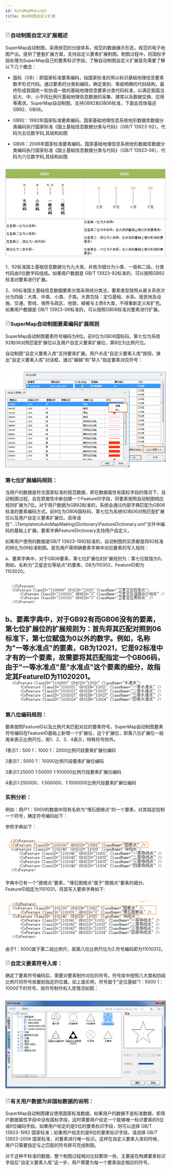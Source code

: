 ```yaml
---
id: AutoMapMaking3
title: 自动制图自定义扩展
---
```

### ![](../img/read.gif)自动制图自定义扩展概述

SuperMap自动制图，采用规范的分层体系，规范的数据展示形态，规范的电子地图产出。提供了整套扩展方案，支持自定义要素扩展制图。制图过程中，将国标字段处理为SuperMap自己的要素标识字段。了解自动制图自定义扩展首先需要了解以下几个概念：

  * 国标（GB）：即国家标准要素编码，指国家标准的用以标识基础地理信息要素数字形式代码。通过要素的分类和编码，确定类别、等级明确的代码结构，最终形成我国统一和协调一致的基础地理信息要素分类代码标准，以满足我国当前大、中、小不同比例尺基础地理信息数据的采集、建库以及数据交换、应用等需求。SuperMap自动制图，支持GB92和GB06标准，下面会具体描述GB92、GB06。

  * GB92：1992年国家标准要素编码。国家基础地理信息系统地形数据库数据分类编码执行国家标准《国土基础信息数据分类与代码》（GB/T 13923-92）。代码为五位数字码,其结构如图

  * GB06：2006年国家标准要素编码。国家基础地理信息系统地形数据库数据分类编码执行国家标准《国土基础信息数据分类与代码》（GB/T 13923-06）。代码为六位数字码,其结构如图

![](img/GB.png)  
---  

1、92标准国土基础信息数据分为九大类，并依次细分为小类、一级和二级。分类代码由5位数字码组成。如果用户数据是 GB/T
13923-92标准的，可以按照GB92标准对要素进行扩展。

2、06标准国土基础信息数据要素分类采用线分类法，要素类型按照从属关系依次分为四级：大类、中类、小类、子类。大类包括：定位基础、水系、居民地及设施、交通、管线、境界与政区、地貌、植被与土质8大类，不得重新定义和扩充。如果用户数据是
GB/T 13923-06标准的，可以按照GB06标准对要素进行扩展。

### ![](../img/read.gif)SuperMap自动制图要素编码扩展规则

SuperMap自动制图要素符号编码为8位。前6位为GB06国标码，第七位为系统92和06对照匹配扩展位以及用户自定义要素扩展位，第8位为比例尺位。

自动制图"自定义要素入库"支持要素扩展。用户点击"自定义要素入库"按钮，弹出"自定义要素入库"对话框，通过"编辑"和"导入"指定要素对应符号：

![](img/userzidingyi.png)  
---  
  
### **第七位扩展编码规则：**

当用户的数据是符合国家标准的规范数据，即在数据属性有国标字段的情况下，自动制图过程，会在原属性中新创建一个FeatureID字段，将要素按照自动制图相应规则扩展为7位。对于用户数据为GB92标准的，系统会通过内部字典匹配为GB06标准的要素编码方式。前6位为GB06国标码，第七位为系统92和06对照匹配扩展位以及用户自定义要素扩展位。具体请在"...\Templates\AutoMapMaking\Dictionary\FeatureDictionary.xml"文件中编码的基础上扩展。要素字典FeatureDictionary支持用户自定义，

如果用户使用的数据是GB/T 13923-1992标准的，自动制图的实质都是将92标准的转化为06标准制图。首先用户需明确要素字典中对应要素的写入规则：

a、要素字典中，对于GB06要素，第七位扩展位的扩展规则为：第七位赋值为0。例如，名称为"卫星定位等级点"的要素，GB为110302，FeatureID即为1103020。

![](img/no92.png)  
---  
b、要素字典中，对于GB92有而GB06没有的要素，第七位扩展位的扩展规则为：首先将其匹配对照到06标准下，第七位赋值为0以外的数字。例如，名称为"一等水准点"的要素，GB为12021，它是92标准中才有的一个要素，故需要将其匹配指定一个GB06码，由于"一等水准点"是"水准点"这个要素的细分，故指定其FeatureID为11020201。
![](img/no06.png)  
---  
  
### **第八位编码规则：**

要素按照FeatureID以及比例尺来匹配对应的要素符号。SuperMap自动制图要素符号编码在FeatureID基础上新增一个扩展位，这个扩展位，即第八位扩展位一般用来表示比例尺位，用1、2、3、4表示，特殊符号除外。

1表示1：500 1：1000 1：2000比例尺段要素扩展位编码

2表示1：5000 1：10000比例尺段要素扩展位编码

3表示1∶25000 1∶50000 1∶100000比例尺段要素扩展位编码

4表示1∶250000、1∶500000、1∶1000000比例尺段要素扩展位编码

### **实例分析：**

例如：用户1：5000的数据中现有名称为"埋石图根点"的一个要素，对其指定绘制一个符号，确定符号编码如下：

参照字典如下：

![](img/dictionary.png)  
---  
  
字典中已有一个"图根点"要素，"埋石图根点"属于"图根点"要素的细分，FeatureID指定为1101031，将其写入要素字典如下:

![](img/tugendian.png)  
---  
  
由于1：5000属于第二段比例尺，故第八位比例尺位为2.符号编码即为11010312。

### ![](../img/read.gif)自定义要素符号入库：

确定了要素符号编码后，需要对要素制作对应的符号。符号库中按照八大类和四段比例尺将符号放置到指定的位置。如上面实例，符号属于"定位基础"1：5000
1：10000下的符号，故符号制作和入库情况如图：

![](img/tugen.png)  
---  
  
### ![](../img/read.gif)有关用户数据为非国标数据的说明：

SuperMap自动制图建议使用国家标准数据。如果用户的数据不是标准数据，即用户数据属性字段中没有国标字段，这时需要用户给定一个能够唯一标识要素的5位或6位编码字段。如果用户给定的是5位的要素标识字段，则可以选择
GB/T 13923-1992 国家标准；如果用户给定的是6位的要素标识字段，请选择 GB/T 13923-2006
国家标准，对要素进行唯一标识。这样在自定义要素入库的时候，用户只需要指定与之匹配的符号即可完成制图。

对于这种不标准的数据，整个制图过程相对比较繁琐一些，主要是在构建要素标识字段后"自定义要素入库"这一步，用户需要为每一个要素指定相应的符号。

